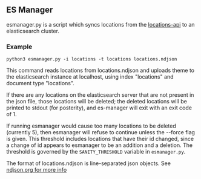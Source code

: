 ES Manager
----------

esmanager.py is a script which syncs locations from the [locations-api][]
to an elasticsearch cluster.

[locations-api]: https://github.com/osu-mist/locations-api

### Example

    python3 esmanager.py -i locations -t locations locations.ndjson

This command reads locations from locations.ndjson and uploads theme to the
elasticsearch instance at localhost, using index "locations" and document type
"locations".

If there are any locations on the elasticsearch server that are not present
in the json file, those locations will be deleted; the deleted locations will
be printed to stdout (for posterity), and es-manager will exit with an exit
code of 1.

If running esmanager would cause too many locations to be deleted (currently 5),
then esmanager will refuse to continue unless the --force flag is given. 
This threshold includes locations that have their id changed, since a change of id
appears to esmanager to be an addition and a deletion.
The threshold is governed by the  `SANITY_THRESHOLD` variable in `esmanager.py`.

The format of locations.ndjson is line-separated json objects. See [ndjson.org for more info](http://ndjson.org/)
